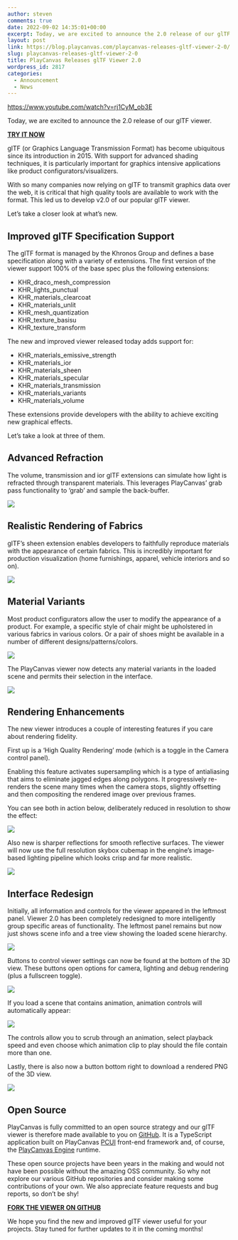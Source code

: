 ```yaml
---
author: steven
comments: true
date: 2022-09-02 14:35:01+00:00
excerpt: Today, we are excited to announce the 2.0 release of our glTF model viewer.
layout: post
link: https://blog.playcanvas.com/playcanvas-releases-gltf-viewer-2-0/
slug: playcanvas-releases-gltf-viewer-2-0
title: PlayCanvas Releases glTF Viewer 2.0
wordpress_id: 2817
categories:
  - Announcement
  - News
---
```


https://www.youtube.com/watch?v=rj1CyM_ob3E

Today, we are excited to announce the 2.0 release of our glTF viewer.

[**TRY IT NOW**](https://playcanvas.com/viewer?load=https://s3.eu-west-1.amazonaws.com/static.playcanvas.com/models/IridescentDishWithOlives.glb)

glTF (or Graphics Language Transmission Format) has become ubiquitous since its introduction in 2015. With support for advanced shading techniques, it is particularly important for graphics intensive applications like product configurators/visualizers.

With so many companies now relying on glTF to transmit graphics data over the web, it is critical that high quality tools are available to work with the format. This led us to develop v2.0 of our popular glTF viewer.

Let’s take a closer look at what’s new.

## Improved glTF Specification Support

The glTF format is managed by the Khronos Group and defines a base specification along with a variety of extensions. The first version of the viewer support 100% of the base spec plus the following extensions:

- KHR_draco_mesh_compression
- KHR_lights_punctual
- KHR_materials_clearcoat
- KHR_materials_unlit
- KHR_mesh_quantization
- KHR_texture_basisu
- KHR_texture_transform

The new and improved viewer released today adds support for:

- KHR_materials_emissive_strength
- KHR_materials_ior
- KHR_materials_sheen
- KHR_materials_specular
- KHR_materials_transmission
- KHR_materials_variants
- KHR_materials_volume

These extensions provide developers with the ability to achieve exciting new graphical effects.

Let’s take a look at three of them.

## Advanced Refraction

The volume, transmission and ior glTF extensions can simulate how light is refracted through transparent materials. This leverages PlayCanvas’ grab pass functionality to ‘grab’ and sample the back-buffer.

[![](https://blog.playcanvas.com/wp-content/uploads/2022/09/Kapture-2022-09-02-at-10.22.35.gif)](https://blog.playcanvas.com/wp-content/uploads/2022/09/Kapture-2022-09-02-at-10.22.35.gif)

## Realistic Rendering of Fabrics

glTF’s sheen extension enables developers to faithfully reproduce materials with the appearance of certain fabrics. This is incredibly important for production visualization (home furnishings, apparel, vehicle interiors and so on).

[![](https://blog.playcanvas.com/wp-content/uploads/2022/09/cushion.jpg)](https://blog.playcanvas.com/wp-content/uploads/2022/09/cushion.jpg)

## Material Variants

Most product configurators allow the user to modify the appearance of a product. For example, a specific style of chair might be upholstered in various fabrics in various colors. Or a pair of shoes might be available in a number of different designs/patterns/colors.

[![](https://blog.playcanvas.com/wp-content/uploads/2022/09/sneakers-1024x423.jpg)](https://blog.playcanvas.com/wp-content/uploads/2022/09/sneakers.jpg)

The PlayCanvas viewer now detects any material variants in the loaded scene and permits their selection in the interface.

[![](https://blog.playcanvas.com/wp-content/uploads/2022/09/Kapture-2022-09-02-at-10.36.54.gif)](https://blog.playcanvas.com/wp-content/uploads/2022/09/Kapture-2022-09-02-at-10.36.54.gif)

## Rendering Enhancements

The new viewer introduces a couple of interesting features if you care about rendering fidelity.

First up is a ‘High Quality Rendering’ mode (which is a toggle in the Camera control panel).

Enabling this feature activates supersampling which is a type of antialiasing that aims to eliminate jagged edges along polygons. It progressively re-renders the scene many times when the camera stops, slightly offsetting and then compositing the rendered image over previous frames.

You can see both in action below, deliberately reduced in resolution to show the effect:

[![](https://blog.playcanvas.com/wp-content/uploads/2022/09/Kapture-2022-09-02-at-10.31.58.gif)](https://blog.playcanvas.com/wp-content/uploads/2022/09/Kapture-2022-09-02-at-10.31.58.gif)

Also new is sharper reflections for smooth reflective surfaces. The viewer will now use the full resolution skybox cubemap in the engine’s image-based lighting pipeline which looks crisp and far more realistic.

[![](https://blog.playcanvas.com/wp-content/uploads/2022/09/FZZp8qwWAAAQqyR-1024x608.jpeg)](https://blog.playcanvas.com/wp-content/uploads/2022/09/FZZp8qwWAAAQqyR.jpeg)

## Interface Redesign

Initially, all information and controls for the viewer appeared in the leftmost panel. Viewer 2.0 has been completely redesigned to more intelligently group specific areas of functionality. The leftmost panel remains but now just shows scene info and a tree view showing the loaded scene hierarchy.

[![](https://blog.playcanvas.com/wp-content/uploads/2022/09/Screenshot-2022-09-02-at-10.51.14.png)](https://blog.playcanvas.com/wp-content/uploads/2022/09/Screenshot-2022-09-02-at-10.51.14.png)

Buttons to control viewer settings can now be found at the bottom of the 3D view. These buttons open options for camera, lighting and debug rendering (plus a fullscreen toggle).

[![](https://blog.playcanvas.com/wp-content/uploads/2022/09/Kapture-2022-09-02-at-10.53.54.gif)](https://blog.playcanvas.com/wp-content/uploads/2022/09/Kapture-2022-09-02-at-10.53.54.gif)

If you load a scene that contains animation, animation controls will automatically appear:

[![](https://blog.playcanvas.com/wp-content/uploads/2022/09/animation-toolbar-1024x281.png)](https://blog.playcanvas.com/wp-content/uploads/2022/09/animation-toolbar.png)

The controls allow you to scrub through an animation, select playback speed and even choose which animation clip to play should the file contain more than one.

Lastly, there is also now a button bottom right to download a rendered PNG of the 3D view.

[![](https://blog.playcanvas.com/wp-content/uploads/2022/09/Screenshot-2022-09-02-at-10.56.01-1.png)](https://blog.playcanvas.com/wp-content/uploads/2022/09/Screenshot-2022-09-02-at-10.56.01-1.png)

## Open Source

PlayCanvas is fully committed to an open source strategy and our glTF viewer is therefore made available to you on [GitHub](https://github.com/playcanvas/model-viewer). It is a TypeScript application built on PlayCanvas [PCUI](https://github.com/playcanvas/pcui) front-end framework and, of course, the [PlayCanvas Engine](https://github.com/playcanvas/engine) runtime.

These open source projects have been years in the making and would not have been possible without the amazing OSS community. So why not explore our various GitHub repositories and consider making some contributions of your own. We also appreciate feature requests and bug reports, so don’t be shy!

[**FORK THE VIEWER ON GITHUB**](https://github.com/playcanvas/model-viewer)

We hope you find the new and improved glTF viewer useful for your projects. Stay tuned for further updates to it in the coming months!

